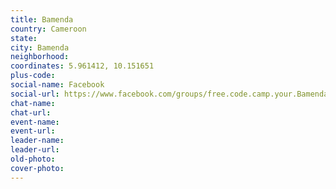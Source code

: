 ```yaml
---
title: Bamenda
country: Cameroon
state: 
city: Bamenda
neighborhood: 
coordinates: 5.961412, 10.151651
plus-code:
social-name: Facebook
social-url: https://www.facebook.com/groups/free.code.camp.your.Bamenda
chat-name:
chat-url:
event-name:
event-url:
leader-name:
leader-url:
old-photo: 
cover-photo:
---
```

